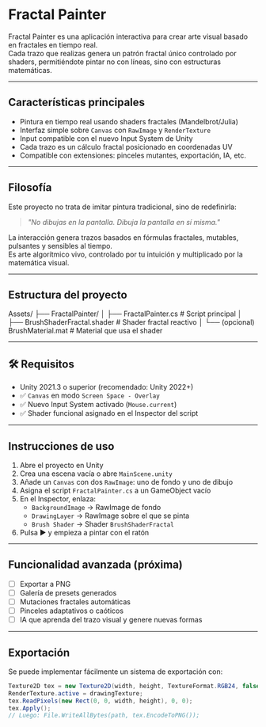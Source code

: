 #  Fractal Painter

Fractal Painter es una aplicación interactiva para crear arte visual basado en fractales en tiempo real.  
Cada trazo que realizas genera un patrón fractal único controlado por shaders, permitiéndote pintar no con líneas, sino con estructuras matemáticas.

---

##  Características principales

-  Pintura en tiempo real usando shaders fractales (Mandelbrot/Julia)
-  Interfaz simple sobre `Canvas` con `RawImage` y `RenderTexture`
-  Input compatible con el nuevo Input System de Unity
-  Cada trazo es un cálculo fractal posicionado en coordenadas UV
-  Compatible con extensiones: pinceles mutantes, exportación, IA, etc.

---

##  Filosofía

Este proyecto no trata de imitar pintura tradicional, sino de redefinirla:

> *"No dibujas en la pantalla. Dibuja la pantalla en sí misma."*

La interacción genera trazos basados en fórmulas fractales, mutables, pulsantes y sensibles al tiempo.  
Es arte algorítmico vivo, controlado por tu intuición y multiplicado por la matemática visual.

---

##  Estructura del proyecto
Assets/
├── FractalPainter/
│ ├── FractalPainter.cs # Script principal
│ ├── BrushShaderFractal.shader # Shader fractal reactivo
│ └── (opcional) BrushMaterial.mat # Material que usa el shader

---

## 🛠 Requisitos

- Unity 2021.3 o superior (recomendado: Unity 2022+)
- ✅ `Canvas` en modo `Screen Space - Overlay`
- ✅ Nuevo Input System activado (`Mouse.current`)
- ✅ Shader funcional asignado en el Inspector del script

---

##  Instrucciones de uso

1. Abre el proyecto en Unity
2. Crea una escena vacía o abre `MainScene.unity`
3. Añade un `Canvas` con dos `RawImage`: uno de fondo y uno de dibujo
4. Asigna el script `FractalPainter.cs` a un GameObject vacío
5. En el Inspector, enlaza:
   - `BackgroundImage` → RawImage de fondo
   - `DrawingLayer` → RawImage sobre el que se pinta
   - `Brush Shader` → Shader `BrushShaderFractal`
6. Pulsa ▶ y empieza a pintar con el ratón

---

##  Funcionalidad avanzada (próxima)

- [ ] Exportar a PNG
- [ ] Galería de presets generados
- [ ] Mutaciones fractales automáticas
- [ ] Pinceles adaptativos o caóticos
- [ ] IA que aprenda del trazo visual y genere nuevas formas

---

##  Exportación

Se puede implementar fácilmente un sistema de exportación con:

```csharp
Texture2D tex = new Texture2D(width, height, TextureFormat.RGB24, false);
RenderTexture.active = drawingTexture;
tex.ReadPixels(new Rect(0, 0, width, height), 0, 0);
tex.Apply();
// Luego: File.WriteAllBytes(path, tex.EncodeToPNG());
